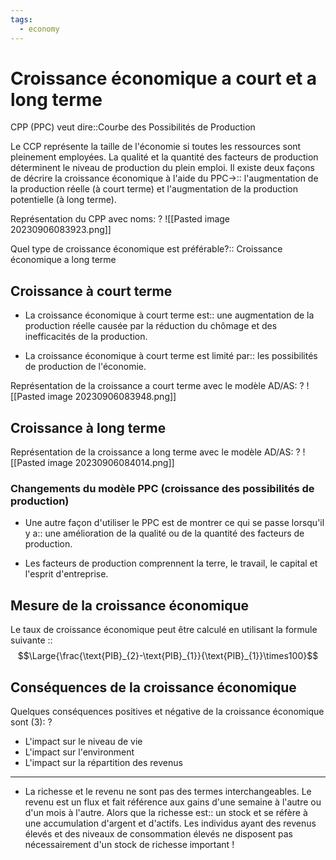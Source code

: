 ```yaml
---
tags:
  - economy
---
```

# Croissance économique a court et a long terme
CPP (PPC) veut dire::Courbe des Possibilités de Production


Le CCP représente la taille de l'économie si toutes les ressources sont pleinement employées. La qualité et la quantité des facteurs de production déterminent le niveau de production du plein emploi. Il existe deux façons de décrire la croissance économique à l'aide du PPC->:: l'augmentation de la production réelle (à court terme) et l'augmentation de la production potentielle (à long terme).


Représentation du CPP avec noms:
?
![[Pasted image 20230906083923.png]]

Quel type de croissance économique est préférable?:: Croissance économique a long terme

## Croissance à court terme
- La croissance économique à court terme est:: une augmentation de la production réelle causée par la réduction du chômage et des inefficacités de la production. 

- La croissance économique à court terme est limité par:: les possibilités de production de l'économie.


Représentation de la croissance a court terme avec le modèle AD/AS:
?
![[Pasted image 20230906083948.png]]

## Croissance à long terme
Représentation de la croissance a long terme avec le modèle AD/AS:
?
![[Pasted image 20230906084014.png]]

### Changements du modèle PPC (croissance des possibilités de production)
- Une autre façon d'utiliser le PPC est de montrer ce qui se passe lorsqu'il y a:: une amélioration de la qualité ou de la quantité des facteurs de production.

- Les facteurs de production comprennent la terre, le travail, le capital et l'esprit d'entreprise.

## Mesure de la croissance économique
Le taux de croissance économique peut être calculé en utilisant la formule suivante ::$$\Large{\frac{\text{PIB}_{2}-\text{PIB}_{1}}{\text{PIB}_{1}}\times100}$$


## Conséquences de la croissance économique
Quelques conséquences positives et négative de la croissance économique sont (3):
?
- L'impact sur le niveau de vie
- L'impact sur l'environment
- L'impact sur la répartition des revenus
---
- La richesse et le revenu ne sont pas des termes interchangeables. Le revenu est un flux et fait référence aux gains d'une semaine à l'autre ou d'un mois à l'autre. Alors que la richesse est:: un stock et se réfère à une accumulation d'argent et d'actifs. Les individus ayant des revenus élevés et des niveaux de consommation élevés ne disposent pas nécessairement d'un stock de richesse important !